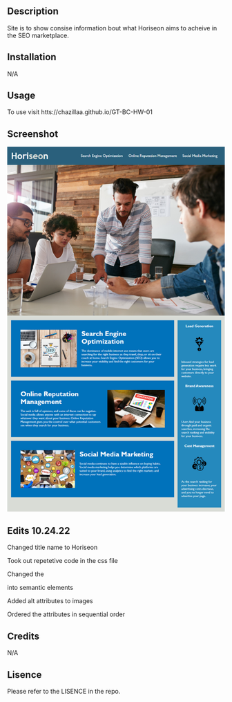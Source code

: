## Description

Site is to show consise information bout what Horiseon aims to acheive in the SEO marketplace.

## Installation

N/A

## Usage

To use visit htts://chazillaa.github.io/GT-BC-HW-01

## Screenshot

![](Assets/01-html-css-git-homework-demo.png)

## Edits 10.24.22

Changed title name to Horiseon

Took out repetetive code in the css file

Changed the <div> into semantic elements

Added alt attributes to images

Ordered the attributes in sequential order

## Credits

N/A

## Lisence

Please refer to the LISENCE in the repo. 
